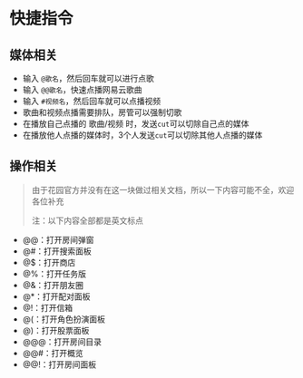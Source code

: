 # 快捷指令

## 媒体相关

- 输入 `@歌名`，然后回车就可以进行点歌
- 输入 `@@歌名`，快速点播网易云歌曲
- 输入 `#视频名`，然后回车就可以点播视频
- 歌曲和视频点播需要排队，房管可以强制切歌
- 在播放自己点播的 歌曲/视频 时，发送`cut`可以切除自己点的媒体
- 在播放他人点播的媒体时，3个人发送`cut`可以切除其他人点播的媒体

## 操作相关

> 由于花园官方并没有在这一块做过相关文档，所以一下内容可能不全，欢迎各位补充
>
> 注：以下内容全部都是英文标点

- @@：打开房间弹窗
- @#：打开搜索面板
- @$：打开商店
- @%：打开任务版
- @&：打开朋友圈
- @*：打开配对面板
- @!：打开信箱
- @(：打开角色扮演面板
- @)：打开股票面板
- @@@：打开房间目录
- @@#：打开概览
- @@!：打开房间面板
